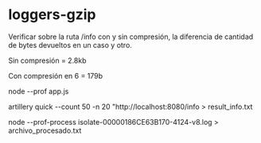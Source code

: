 # loggers-gzip

Verificar sobre la ruta /info con y sin compresión, la diferencia de cantidad de bytes devueltos en un caso y otro.     
    
Sin compresión = 2.8kb    
    
Con compresión en 6 = 179b    
    
node --prof app.js       
    
artillery quick --count 50 -n 20 "http://localhost:8080/info > result_info.txt          
    
node --prof-process isolate-00000186CE63B170-4124-v8.log > archivo_procesado.txt    
